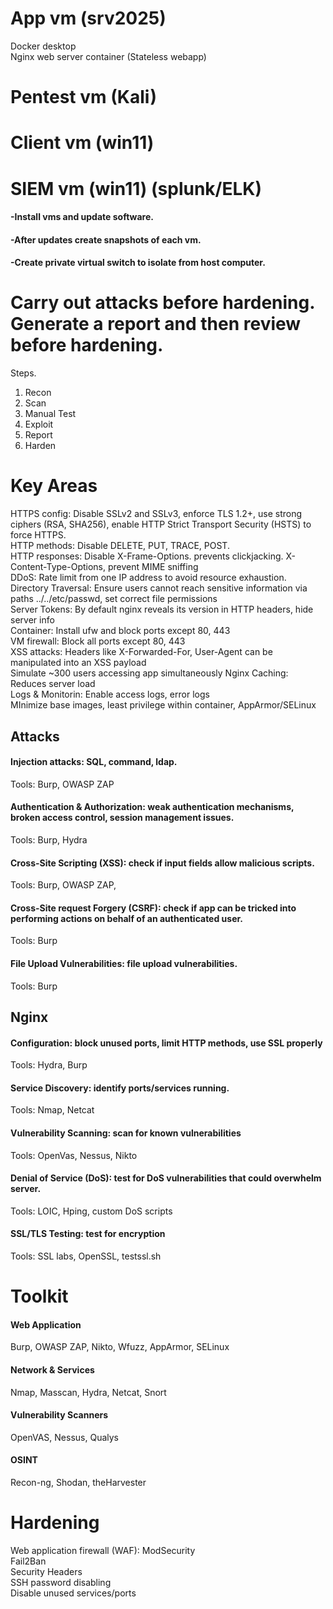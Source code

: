 # App vm (srv2025) 
Docker desktop  
Nginx web server container (Stateless webapp)
# Pentest vm (Kali)
# Client vm (win11)
# SIEM vm (win11) (splunk/ELK)

#### -Install vms and update software.
#### -After updates create snapshots of each vm.
#### -Create private virtual switch to isolate from host computer.

# Carry out attacks before hardening. Generate a report and then review before hardening.
Steps.

1. Recon
2. Scan
3. Manual Test
4. Exploit
5. Report
6. Harden

# Key Areas
HTTPS config: Disable SSLv2 and SSLv3, enforce TLS 1.2+, use strong ciphers (RSA, SHA256), enable HTTP Strict Transport Security (HSTS) to force HTTPS.   
HTTP methods: Disable DELETE, PUT, TRACE, POST.   
HTTP responses: Disable X-Frame-Options. prevents clickjacking. X-Content-Type-Options, prevent MIME sniffing   
DDoS: Rate limit from one IP address to avoid resource exhaustion.
Directory Traversal: Ensure users cannot reach sensitive information via paths ../../etc/passwd, set correct file permissions  
Server Tokens: By default nginx reveals its version in HTTP headers, hide server info   
Container: Install ufw and block ports except 80, 443  
VM firewall: Block all ports except 80, 443  
XSS attacks: Headers like X-Forwarded-For, User-Agent can be manipulated into an XSS payload  
Simulate ~300 users accessing app simultaneously 
Nginx Caching: Reduces server load  
Logs & Monitorin: Enable access logs, error logs   
MInimize base images, least privilege within container, AppArmor/SELinux

## Attacks
#### Injection attacks: SQL, command, ldap.  
Tools: Burp, OWASP ZAP  

#### Authentication & Authorization: weak authentication mechanisms, broken access control, session management issues.  
Tools: Burp, Hydra  

#### Cross-Site Scripting (XSS): check if input fields allow malicious scripts.  
Tools: Burp, OWASP ZAP,   

#### Cross-Site request Forgery (CSRF): check if app can be tricked into performing actions on behalf of an authenticated user.  
Tools: Burp  

#### File Upload Vulnerabilities: file upload vulnerabilities.  
Tools: Burp  

## Nginx 
#### Configuration: block unused ports, limit HTTP methods, use SSL properly  
Tools: Hydra, Burp  

#### Service Discovery: identify ports/services running.  
Tools: Nmap, Netcat  

#### Vulnerability Scanning: scan for known vulnerabilities  
Tools: OpenVas, Nessus, Nikto  

#### Denial of Service (DoS): test for DoS vulnerabilities that could overwhelm server.  
Tools: LOIC, Hping, custom DoS scripts  

#### SSL/TLS Testing: test for encryption  
Tools: SSL labs, OpenSSL, testssl.sh  

# Toolkit
#### Web Application
Burp, OWASP ZAP, Nikto, Wfuzz, AppArmor, SELinux

#### Network & Services
Nmap, Masscan, Hydra, Netcat, Snort

#### Vulnerability Scanners
OpenVAS, Nessus, Qualys

#### OSINT
Recon-ng, Shodan, theHarvester

# Hardening
Web application firewall (WAF): ModSecurity  
Fail2Ban  
Security Headers  
SSH password disabling  
Disable unused services/ports  

